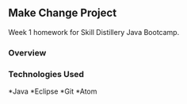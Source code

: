 ## Make Change Project

Week 1 homework for Skill Distillery
Java Bootcamp.

### Overview

### Technologies Used
*Java
*Eclipse
*Git
*Atom
